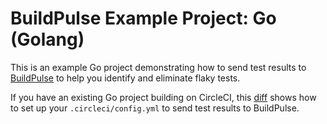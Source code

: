 # BuildPulse Example Project: Go (Golang)

This is an example Go project demonstrating how to send test results to [BuildPulse](https://buildpulse.io) to help you identify and eliminate flaky tests.

If you have an existing Go project building on CircleCI, this [diff](https://github.com/Workshop64/buildpulse-example-go/compare/067dce27b86288a53d76be11763b27e61d2325b5...master) shows how to set up your `.circleci/config.yml` to send test results to BuildPulse.
